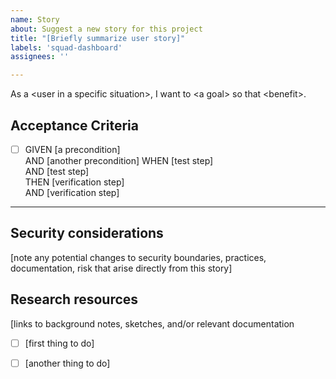 ```yaml
---
name: Story
about: Suggest a new story for this project
title: "[Briefly summarize user story]"
labels: 'squad-dashboard'
assignees: ''

---
```


As a \<user in a specific situation\>, I want to \<a goal\> so that \<benefit\>. 

## Acceptance Criteria
* [ ] GIVEN [a precondition] \
  AND [another precondition]
  WHEN [test step] \
  AND [test step] \
  THEN [verification step] \
  AND [verification step]

--- 

## Security considerations
[note any potential changes to security boundaries, practices, documentation, risk that arise directly from this story]

## Research resources
[links to background notes, sketches, and/or relevant documentation
* [ ] [first thing to do]
* [ ] [another thing to do]

